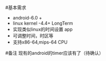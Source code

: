 #基本需求
- android-6.0 + 
- linux kernel -4.4+ LongTerm
- 实现类似linux的时间设置 app
- 可调整时间，时区等
- 支持x86-64,mips-64 CPU

#备注
现有的android的timer应该有了（待确认）